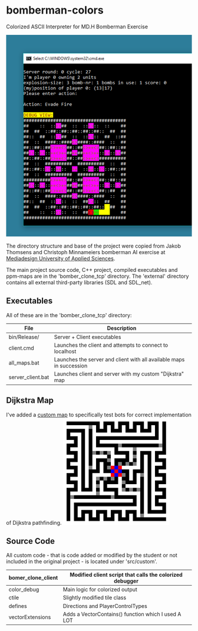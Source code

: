 # bomberman-colors
Colorized ASCII Interpreter for MD.H Bomberman Exercise

![](screenshot.png)

The directory structure and base of the project were copied from Jakob Thomsens and Christoph Minnameiers
bomberman AI exercise at [Mediadesign University of Applied Sciences](http://www.mediadesign.de/).

The main project source code, C++ project, compiled executables and ppm-maps are in the 'bomber_clone_tcp' directory.
The 'external' directory contains all external third-party libraries (SDL and SDL_net).

## Executables
All of these are in the 'bomber_clone_tcp' directory:

| File              | Description                                                          |
|-------------------|----------------------------------------------------------------------|
| bin/Release/      | Server + Client executables                                          |
| client.cmd        | Launches the client and attempts to connect to localhost             |
| all_maps.bat      | Launches the server and client with all available maps in succession |
| server_client.bat | Launches client and server with my custom "Dijkstra" map             |

## Dijkstra Map
I've added a [custom map](bomber_clone_tcp/dat/dijkstra.ppm) to specifically test bots for correct
implementation of Dijkstra pathfinding.
![](bomber_clone_tcp/dat/dijkstra.png)

## Source Code
All custom code - that is code added or modified by the student or not included in the original
project - is located under 'src/custom'.

| bomer_clone_client | Modified client script that calls the colorized debugger |
|--------------------|----------------------------------------------------------|
| color_debug        | Main logic for colorized output                          |
| ctile              | Slightly modified tile class                             |
| defines            | Directions and PlayerControlTypes                        |
| vectorExtensions   | Adds a VectorContains() function which I used A LOT      |
